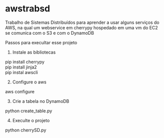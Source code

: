 # awstrabsd
Trabalho de Sistemas Distribuídos para aprender a usar alguns serviços do AWS, na qual um webservice em cherrypy hospedado em uma vm do EC2 se comunica com o S3 e com o DynamoDB

Passos para execultar esse projeto

1. Instale as bibliotecas

pip install cherrypy<br>
pip install jinja2<br>
pip instal awscli<br>

2. Configure o aws

aws configure<br>

3. Crie a tabela no DynamoDB

python create_table.py<br>

4. Execulte o projeto

python cherrySD.py<br>
